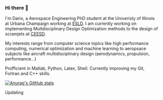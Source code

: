 ### Hi there 👋

I'm Dario, a Aerospace Engineering PhD student at the Univeristy of Illinois at Urbana Champaign working at [ESLD](http://systemdesign.illinois.edu/home/).
I am currently working on implementing Multdisciplinary Design Optimization methods to the design of scramjets at [CEESD](https://ceesd.illinois.edu/).

My interests range from computer science topics like high performance computing, numerical optimization and machine learning to aeropsace subjects like aircraft multidisciplinary design (aerodynamics, propulsion, performance...)

Profficient in Matlab, Python, Latex, Shell. Currently improving my Git, Fortran and C++ skills. 

[![Anurag's GitHub stats](https://github-readme-stats.vercel.app/api?username=dalex10)](https://github.com/anuraghazra/github-readme-stats)

Updating

<!--
**dalexa10/dalexa10** is a ✨ _special_ ✨ repository because its `README.md` (this file) appears on your GitHub profile.

Here are some ideas to get you started:

- 🔭 I’m currently working on ...
- 🌱 I’m currently learning ...
- 👯 I’m looking to collaborate on ...
- 🤔 I’m looking for help with ...
- 💬 Ask me about ...
- 📫 How to reach me: ...
- 😄 Pronouns: ...
- ⚡ Fun fact: ...
-->
